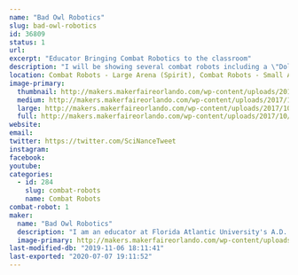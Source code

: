```yaml
---
name: "Bad Owl Robotics"
slug: bad-owl-robotics
id: 36809
status: 1
url: 
excerpt: "Educator Bringing Combat Robotics to the classroom"
description: "I will be showing several combat robots including a \"Dollar Tree\" Foam board robot that is being tested for use in the classroom."
location: Combat Robots - Large Arena (Spirit), Combat Robots - Small Arena (Spirit)
image-primary:
  thumbnail: http://makers.makerfaireorlando.com/wp-content/uploads/2017/10/Paper-Owl-150x150.jpg
  medium: http://makers.makerfaireorlando.com/wp-content/uploads/2017/10/Paper-Owl-300x258.jpg
  large: http://makers.makerfaireorlando.com/wp-content/uploads/2017/10/Paper-Owl-1024x880.jpg
  full: http://makers.makerfaireorlando.com/wp-content/uploads/2017/10/Paper-Owl.jpg
website: 
email: 
twitter: https://twitter.com/SciNanceTweet
instagram: 
facebook: 
youtube: 
categories:
  - id: 284
    slug: combat-robots
    name: Combat Robots
combat-robot: 1
maker:
  name: "Bad Owl Robotics"
  description: "I am an educator at Florida Atlantic University's A.D. Henderson School working to bring low-cost combat robotics to the 6-12 grade levels in public school.  My daughters are makers and will be campaigning their own robot. "
  image-primary: http://makers.makerfaireorlando.com/wp-content/uploads/2017/10/geek_head.png
last-modified-db: "2019-11-06 18:11:41"
last-exported: "2020-07-07 19:11:52"
---
```

